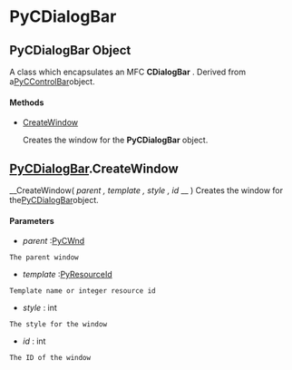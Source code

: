 # PyCDialogBar

## PyCDialogBar Object

A class which encapsulates an MFC __CDialogBar__ .  Derived from a[PyCControlBar](#pyccontrolbar)object.

#### Methods


  - [CreateWindow](PyCDialogBar.md#pycdialogbarcreatewindow)

    Creates the window for the __PyCDialogBar__ object.&nbsp;

## [PyCDialogBar](#pycdialogbar).CreateWindow

 __CreateWindow( *parent*  *, template*  *, style*  *, id* __ )
Creates the window for the[PyCDialogBar](#pycdialogbar)object.

#### Parameters


  -  *parent* :[PyCWnd](#pycwnd)

    The parent window

  -  *template* :[PyResourceId](#pyresourceid)

    Template name or integer resource id

  -  *style* : int

    The style for the window

  -  *id* : int

    The ID of the window
